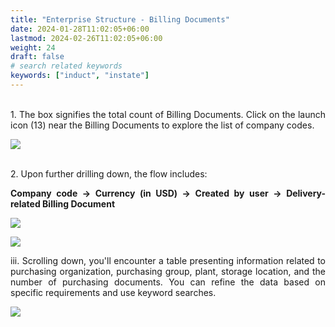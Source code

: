 ```yaml
---
title: "Enterprise Structure - Billing Documents"
date: 2024-01-28T11:02:05+06:00
lastmod: 2024-02-26T11:02:05+06:00
weight: 24
draft: false
# search related keywords
keywords: ["induct", "instate"]
---
```

<div style='text-align: justify;'>

</br>1. The box signifies the total count of Billing Documents. Click on the launch icon (13) near the Billing Documents to explore the list of company codes.

![](https://storage.googleapis.com/ktern-public-files/product-documentation/Digital%20Maps/22_launch_billing_documents_enterprise_mining_widgets_process_assessment_digital_maps.png)

</br>2. Upon further drilling down, the flow includes:

**Company code -> Currency (in USD) -> Created by user -> Delivery-related Billing Document**

![](https://storage.googleapis.com/ktern-public-files/product-documentation/Digital%20Maps/23_billing_documents_enterprise_mining_widgets_process_assessment_digital_maps.png)
 
![](https://storage.googleapis.com/ktern-public-files/product-documentation/Digital%20Maps/24_billing_documents_enterprise_mining_widgets_process_assessment_digital_maps.png)

iii. Scrolling down, you'll encounter a table presenting information related to purchasing organization, purchasing group, plant, storage location, and the number of purchasing documents. You can refine the data based on specific requirements and use keyword searches.
 
![](https://storage.googleapis.com/ktern-public-files/product-documentation/Digital%20Maps/25_table_billing_documents_enterprise_mining_widgets_process_assessment_digital_maps.png)

</div>